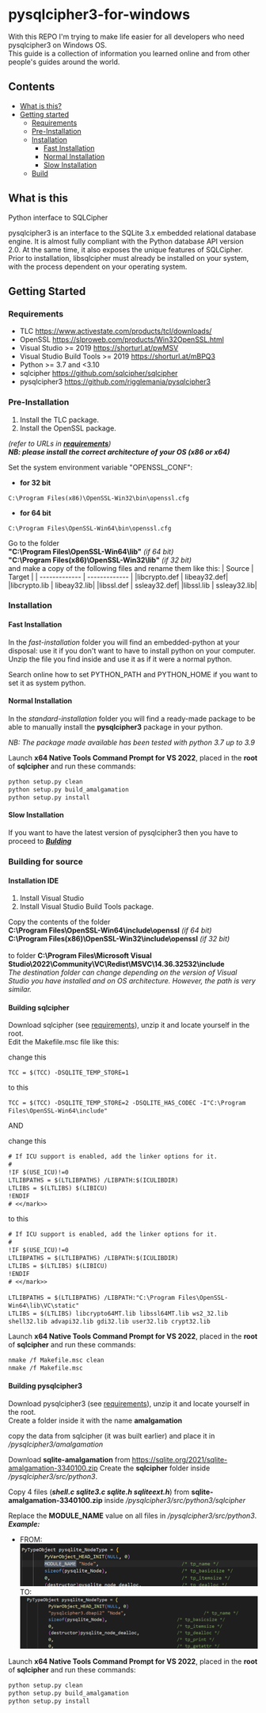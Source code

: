 # pysqlcipher3-for-windows
With this REPO I'm trying to make life easier for all developers who need pysqlcipher3 on Windows OS.<br>
This guide is a collection of information you learned online and from other people's guides around the world.

## Contents

*   [What is this?](#what-is-this)
*   [Getting started](#getting-started)
    *   [Requirements](#requirements)
    *   [Pre-Installation](#pre-installation)
    *   [Installation](#installation)
          *  [Fast Installation](#fast-installation)
          *  [Normal Installation](#normal-installation)
          *  [Slow Installation](#slow-installation)
    *   [Build](#building-for-source)


## What is this
Python interface to SQLCipher

pysqlcipher3 is an interface to the SQLite 3.x embedded relational
database engine. It is almost fully compliant with the Python database API
version 2.0. At the same time, it also exposes the unique features of
SQLCipher. Prior to installation, libsqlcipher must already be installed
on your system, with the process dependent on your operating system.

## Getting Started

### Requirements
* TLC https://www.activestate.com/products/tcl/downloads/
* OpenSSL https://slproweb.com/products/Win32OpenSSL.html
* Visual Studio >= 2019 https://shorturl.at/pwMSV
* Visual Studio Build Tools >= 2019 https://shorturl.at/mBPQ3
* Python >= 3.7 and <3.10
* sqlcipher https://github.com/sqlcipher/sqlcipher
* pysqlcipher3 https://github.com/rigglemania/pysqlcipher3

### Pre-Installation
   1. Install the TLC package.<br>
   2. Install the OpenSSL package.<br>
   
_(refer to URLs in ***[requirements](#requirements)***)_<br>
***NB: please install the correct architecture of your OS (x86 or x64)***

Set the system environment variable "OPENSSL_CONF":
* __for 32 bit__
```
C:\Program Files(x86)\OpenSSL-Win32\bin\openssl.cfg
```
* __for 64 bit__
```
C:\Program Files\OpenSSL-Win64\bin\openssl.cfg
```

Go to the folder <br> 
**"C:\Program Files\OpenSSL-Win64\lib"** _(if 64 bit)_<br> 
**"C:\Program Files(x86)\OpenSSL-Win32\lib"** _(if 32 bit)_<br> 
and make a copy of the following files and rename them like this:
| Source  | Target |
| ------------- | ------------- |
|libcrypto.def | libeay32.def|
|libcrypto.lib | libeay32.lib|
|libssl.def | ssleay32.def|
|libssl.lib | ssleay32.lib|

### Installation
#### Fast Installation
In the _fast-installation_ folder you will find an embedded-python at your disposal: use it if you don't want to have to install python on your computer.<br>
Unzip the file you find inside and use it as if it were a normal python.<br>

Search online how to set PYTHON_PATH and PYTHON_HOME if you want to set it as system python.<br>

#### Normal Installation
In the _standard-installation_ folder you will find a ready-made package to be able to manually install the **pysqlcipher3** package in your python.

_NB: The package made available has been tested with python 3.7 up to 3.9_

Launch **x64 Native Tools Command Prompt for VS 2022**, placed in the **root** of **sqlcipher** and run these commands:
```
python setup.py clean  
python setup.py build_amalgamation
python setup.py install  
```

#### Slow Installation
If you want to have the latest version of pysqlcipher3 then you have to proceed to ***[Bulding](#building-for-source)***

### Building for source
#### Installation IDE
   1. Install Visual Studio<br>
   2. Install Visual Studio Build Tools package.<br>

Copy the contents of the folder <br>
**C:\Program Files\OpenSSL-Win64\include\openssl**  _(if 64 bit)_  <br>
**C:\Program Files(x86)\OpenSSL-Win32\include\openssl**  _(if 32 bit)_ <br>
<br>
to folder **C:\Program Files\Microsoft Visual Studio\2022\Community\VC\Redist\MSVC\14.36.32532\include**
<br>
_The destination folder can change depending on the version of Visual Studio you have installed and on OS architecture. However, the path is very similar._


#### Building **sqlcipher**
Download sqlcipher (see [requirements](#requirements)), unzip it and locate yourself in the root.<br>
Edit the Makefile.msc file like this:

change this
```
TCC = $(TCC) -DSQLITE_TEMP_STORE=1
```
to this
```
TCC = $(TCC) -DSQLITE_TEMP_STORE=2 -DSQLITE_HAS_CODEC -I"C:\Program Files\OpenSSL-Win64\include"
```

AND

change this
```
# If ICU support is enabled, add the linker options for it.
#
!IF $(USE_ICU)!=0
LTLIBPATHS = $(LTLIBPATHS) /LIBPATH:$(ICULIBDIR)
LTLIBS = $(LTLIBS) $(LIBICU)
!ENDIF
# <</mark>>
```
to this 
```
# If ICU support is enabled, add the linker options for it.
#
!IF $(USE_ICU)!=0
LTLIBPATHS = $(LTLIBPATHS) /LIBPATH:$(ICULIBDIR)
LTLIBS = $(LTLIBS) $(LIBICU)
!ENDIF
# <</mark>>

LTLIBPATHS = $(LTLIBPATHS) /LIBPATH:"C:\Program Files\OpenSSL-Win64\lib\VC\static"
LTLIBS = $(LTLIBS) libcrypto64MT.lib libssl64MT.lib ws2_32.lib shell32.lib advapi32.lib gdi32.lib user32.lib crypt32.lib
```

Launch **x64 Native Tools Command Prompt for VS 2022**, placed in the **root** of **sqlcipher** and run these commands:
```
nmake /f Makefile.msc clean
nmake /f Makefile.msc
```

#### Building **pysqlcipher3**

Download pysqlcipher3 (see [requirements](#requirements)), unzip it and locate yourself in the root.<br>
Create a folder inside it with the name **amalgamation**

copy the data from sqlcipher (it was built earlier) and place it in _/pysqlcipher3/amalgamation_

Download **sqlite-amalgamation** from https://sqlite.org/2021/sqlite-amalgamation-3340100.zip
Create the **sqlcipher** folder inside _/pysqlcipher3/src/python3_.

Copy 4 files (***shell.c sqlite3.c sqlite.h sqliteext.h***) from **sqlite-amalgamation-3340100.zip** inside _/pysqlcipher3/src/python3/sqlcipher_

Replace the **MODULE_NAME** value on all files in _/pysqlcipher3/src/python3_.<br>
***Example:***<br>
* FROM:<br>
![Diagram](doc/original.png)<br>
TO:<br>
![Diagram](doc/final.png)<br>

Launch **x64 Native Tools Command Prompt for VS 2022**, placed in the **root** of **sqlcipher** and run these commands:
```
python setup.py clean  
python setup.py build_amalgamation
python setup.py install  
```
